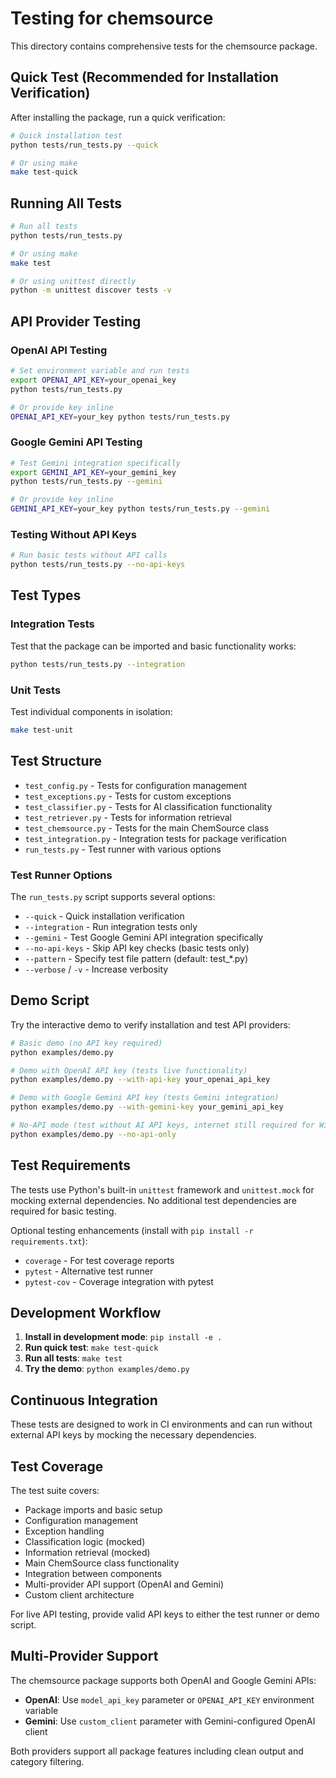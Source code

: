 # Testing for chemsource

This directory contains comprehensive tests for the chemsource package.

## Quick Test (Recommended for Installation Verification)

After installing the package, run a quick verification:

```bash
# Quick installation test
python tests/run_tests.py --quick

# Or using make
make test-quick
```

## Running All Tests

```bash
# Run all tests
python tests/run_tests.py

# Or using make
make test

# Or using unittest directly
python -m unittest discover tests -v
```

## API Provider Testing

### OpenAI API Testing
```bash
# Set environment variable and run tests
export OPENAI_API_KEY=your_openai_key
python tests/run_tests.py

# Or provide key inline
OPENAI_API_KEY=your_key python tests/run_tests.py
```

### Google Gemini API Testing
```bash
# Test Gemini integration specifically
export GEMINI_API_KEY=your_gemini_key
python tests/run_tests.py --gemini

# Or provide key inline
GEMINI_API_KEY=your_key python tests/run_tests.py --gemini
```

### Testing Without API Keys
```bash
# Run basic tests without API calls
python tests/run_tests.py --no-api-keys
```

## Test Types

### Integration Tests
Test that the package can be imported and basic functionality works:
```bash
python tests/run_tests.py --integration
```

### Unit Tests
Test individual components in isolation:
```bash
make test-unit
```

## Test Structure

- `test_config.py` - Tests for configuration management
- `test_exceptions.py` - Tests for custom exceptions
- `test_classifier.py` - Tests for AI classification functionality
- `test_retriever.py` - Tests for information retrieval
- `test_chemsource.py` - Tests for the main ChemSource class
- `test_integration.py` - Integration tests for package verification
- `run_tests.py` - Test runner with various options

### Test Runner Options

The `run_tests.py` script supports several options:

- `--quick` - Quick installation verification
- `--integration` - Run integration tests only
- `--gemini` - Test Google Gemini API integration specifically
- `--no-api-keys` - Skip API key checks (basic tests only)
- `--pattern` - Specify test file pattern (default: test_*.py)
- `--verbose` / `-v` - Increase verbosity

## Demo Script

Try the interactive demo to verify installation and test API providers:

```bash
# Basic demo (no API key required)
python examples/demo.py

# Demo with OpenAI API key (tests live functionality)
python examples/demo.py --with-api-key your_openai_api_key

# Demo with Google Gemini API key (tests Gemini integration)
python examples/demo.py --with-gemini-key your_gemini_api_key

# No-API mode (test without AI API keys, internet still required for Wikipedia)
python examples/demo.py --no-api-only
```

## Test Requirements

The tests use Python's built-in `unittest` framework and `unittest.mock` for mocking external dependencies. No additional test dependencies are required for basic testing.

Optional testing enhancements (install with `pip install -r requirements.txt`):
- `coverage` - For test coverage reports
- `pytest` - Alternative test runner
- `pytest-cov` - Coverage integration with pytest

## Development Workflow

1. **Install in development mode**: `pip install -e .`
2. **Run quick test**: `make test-quick`
3. **Run all tests**: `make test`
4. **Try the demo**: `python examples/demo.py`

## Continuous Integration

These tests are designed to work in CI environments and can run without external API keys by mocking the necessary dependencies.

## Test Coverage

The test suite covers:
- Package imports and basic setup
- Configuration management
- Exception handling
- Classification logic (mocked)
- Information retrieval (mocked)
- Main ChemSource class functionality
- Integration between components
- Multi-provider API support (OpenAI and Gemini)
- Custom client architecture

For live API testing, provide valid API keys to either the test runner or demo script.

## Multi-Provider Support

The chemsource package supports both OpenAI and Google Gemini APIs:

- **OpenAI**: Use `model_api_key` parameter or `OPENAI_API_KEY` environment variable
- **Gemini**: Use `custom_client` parameter with Gemini-configured OpenAI client

Both providers support all package features including clean output and category filtering.
